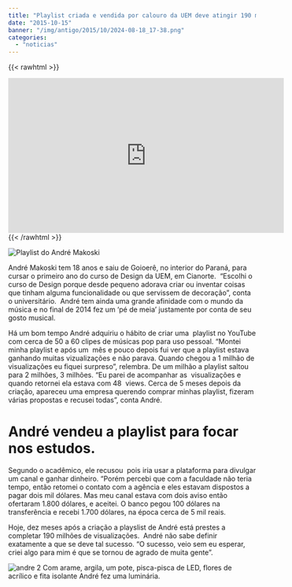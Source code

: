 ```yaml
---
title: "Playlist criada e vendida por calouro da UEM deve atingir 190 milhões de views"
date: "2015-10-15"
banner: "/img/antigo/2015/10/2024-08-18_17-38.png"
categories: 
  - "noticias"
---
```


{{< rawhtml >}}
<iframe width="560" height="315" src="https://www.youtube.com/embed/videoseries?list=PLMC9KNkIncKtPzgY-5rmhvj7fax8fdxoj" frameborder="0" allowfullscreen></iframe>
{{< /rawhtml >}}

![Playlist do André Makoski](/img/antigo/2015/10/2024-08-18_17-38.png)

André Makoski tem 18 anos e saiu de Goioerê, no interior do Paraná, para cursar o primeiro ano do curso de Design da UEM, em Cianorte.  “Escolhi o curso de Design porque desde pequeno adorava criar ou inventar coisas que tinham alguma funcionalidade ou que servissem de decoração”, conta o universitário.  André tem ainda uma grande afinidade com o mundo da música e no final de 2014 fez um ‘pé de meia’ justamente por conta de seu gosto musical.

Há um bom tempo André adquiriu o hábito de criar uma  playlist no YouTube com cerca de 50 a 60 clipes de músicas pop para uso pessoal. “Montei minha playlist e após um  mês e pouco depois fui ver que a playlist estava ganhando muitas vizualizações e não parava. Quando chegou a 1 milhão de visualizações eu fiquei surpreso”, relembra. De um milhão a playlist saltou para 2 milhões, 3 milhões. “Eu parei de acompanhar as  visualizações e quando retornei ela estava com 48  views. Cerca de 5 meses depois da criação, apareceu uma empresa querendo comprar minhas playlist, fizeram várias propostas e recusei todas”, conta André.


# André vendeu a playlist para focar nos estudos.

Segundo o acadêmico, ele recusou  pois iria usar a plataforma para divulgar um canal e ganhar dinheiro. “Porém percebi que com a faculdade não teria tempo, então retomei o contato com a agência e eles estavam dispostos a pagar dois mil dólares. Mas meu canal estava com dois aviso então ofertaram 1.800 dólares, e aceitei. O banco pegou 100 dólares na transferência e recebi 1.700 dólares, na época cerca de 5 mil reais.

Hoje, dez meses após a criação a playslist de André está prestes a completar 190 milhões de visualizações.  André não sabe definir exatamente a que se deve tal sucesso. “O sucesso, veio sem eu esperar, criei algo para mim é que se tornou de agrado de muita gente”.


![andre 2](/img/antigo/2015/10/andre-2.jpg) Com arame, argila, um pote, pisca-pisca de LED, flores de acrílico e fita isolante André fez uma luminária.
